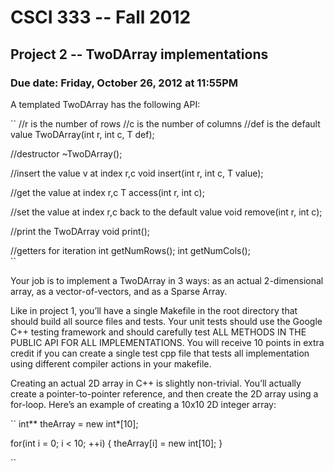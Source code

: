 # CSCI 333 -- Fall 2012
## Project 2 -- TwoDArray implementations
### Due date: Friday, October 26, 2012 at 11:55PM

A templated TwoDArray has the following API:

``
//r is the number of rows
//c is the number of columns
//def is the default value
TwoDArray<T>(int r, int c, T def);

//destructor
~TwoDArray<T>();

//insert the value v at index r,c
void insert(int r, int c, T value);

//get the value at index r,c
T access(int r, int c);

//set the value at index r,c back to the default value
void remove(int r, int c);

//print the TwoDArray
void print();

//getters for iteration
int getNumRows();
int getNumCols();   
``

Your job is to implement a TwoDArray in 3 ways: as an actual
2-dimensional array, as a vector-of-vectors, and as a Sparse
Array.

Like in project 1, you’ll have a single Makefile in the root
directory that should build all source files and tests. Your
unit tests should use the Google C++ testing framework and
should carefully test ALL METHODS IN THE PUBLIC API FOR ALL
IMPLEMENTATIONS. You will receive 10 points in extra credit if
you can create a single test cpp file that tests all
implementation using different compiler actions in your
makefile.

Creating an actual 2D array in C++ is slightly non-trivial.
You’ll actually create a pointer-to-pointer reference, and then
create the 2D array using a for-loop. Here’s an example of
creating a 10x10 2D integer array:

``
int** theArray = new int*[10];

for(int i = 0; i < 10; ++i) {
	theArray[i] = new int[10];
}

``
